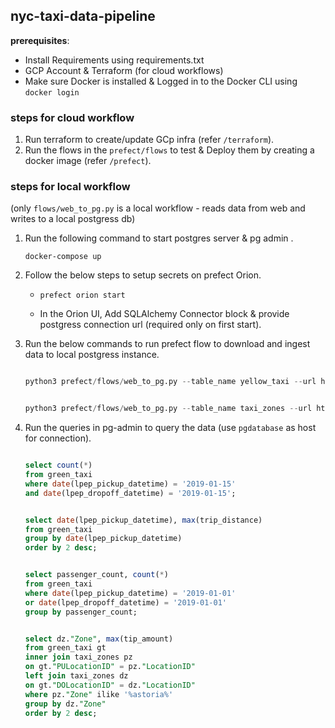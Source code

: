 
## nyc-taxi-data-pipeline

**prerequisites**: 
- Install Requirements using requirements.txt 
- GCP Account & Terraform (for cloud workflows)
- Make sure Docker is installed & Logged in to the Docker CLI using `docker login`


### steps for cloud workflow

1. Run terraform to create/update GCp infra (refer `/terraform`).
2. Run the flows in the `prefect/flows` to test & Deploy them by creating a docker image (refer `/prefect`). 



### steps for local workflow

(only `flows/web_to_pg.py` is a local workflow - reads data from web and writes to a local postgress db)

1. Run the following command to start postgres server & pg admin .
    
    `docker-compose up`


2. Follow the below steps to setup secrets on prefect Orion.

    - `prefect orion start`
    
    -  In the Orion UI, Add SQLAlchemy Connector block & provide postgress connection url (required only on first start).

    
3. Run the below commands to run prefect flow to download and ingest data to local postgress instance.


    ```python
    
    python3 prefect/flows/web_to_pg.py --table_name yellow_taxi --url https://github.com/DataTalksClub/nyc-tlc-data/releases/download/yellow/yellow_tripdata_2020-01.csv.gz


    python3 prefect/flows/web_to_pg.py --table_name taxi_zones --url https://s3.amazonaws.com/nyc-tlc/misc/taxi+_zone_lookup.csv
    ```

4. Run the queries in pg-admin to query the data (use `pgdatabase` as host for connection).

    ```sql

    select count(*)
    from green_taxi
    where date(lpep_pickup_datetime) = '2019-01-15'
    and date(lpep_dropoff_datetime) = '2019-01-15';


    select date(lpep_pickup_datetime), max(trip_distance)
    from green_taxi
    group by date(lpep_pickup_datetime)
    order by 2 desc;


    select passenger_count, count(*)
    from green_taxi
    where date(lpep_pickup_datetime) = '2019-01-01'
    or date(lpep_dropoff_datetime) = '2019-01-01'
    group by passenger_count;


    select dz."Zone", max(tip_amount)
    from green_taxi gt
    inner join taxi_zones pz
    on gt."PULocationID" = pz."LocationID"
    left join taxi_zones dz
    on gt."DOLocationID" = dz."LocationID"
    where pz."Zone" ilike '%astoria%'
    group by dz."Zone"
    order by 2 desc;
    ```
